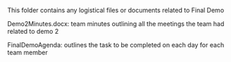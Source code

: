 This folder contains any logistical files or documents related to Final Demo

Demo2Minutes.docx: team minutes outlining all the meetings the team had related to demo 2

FinalDemoAgenda: outlines the task to be completed on each day for each team member
